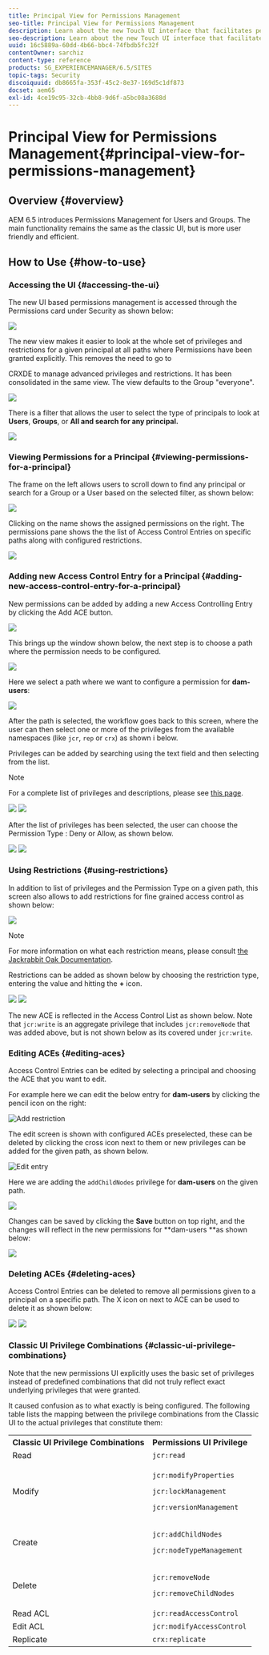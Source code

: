 ```yaml
---
title: Principal View for Permissions Management
seo-title: Principal View for Permissions Management
description: Learn about the new Touch UI interface that facilitates permissions management.
seo-description: Learn about the new Touch UI interface that facilitates permissions management.
uuid: 16c5889a-60dd-4b66-bbc4-74fbdb5fc32f
contentOwner: sarchiz
content-type: reference
products: SG_EXPERIENCEMANAGER/6.5/SITES
topic-tags: Security
discoiquuid: db8665fa-353f-45c2-8e37-169d5c1df873
docset: aem65
exl-id: 4ce19c95-32cb-4bb8-9d6f-a5bc08a3688d
---
```

# Principal View for Permissions Management{#principal-view-for-permissions-management}

## Overview {#overview}

AEM 6.5 introduces Permissions Management for Users and Groups. The main functionality remains the same as the classic UI, but is more user friendly and efficient.

## How to Use {#how-to-use}

### Accessing the UI {#accessing-the-ui}

The new UI based permissions management is accessed through the Permissions card under Security as shown below:

![](assets/screen_shot_2019-03-17at63333pm.png)

The new view makes it easier to look at the whole set of privileges and restrictions for a given principal at all paths where Permissions have been granted explicitly. This removes the need to go to

CRXDE to manage advanced privileges and restrictions. It has been consolidated in the same view. The view defaults to the Group "everyone".

![](assets/unu-1.png)

There is a filter that allows the user to select the type of principals to look at **Users**, **Groups**, or **All **and search for any principal**.**

![](assets/image2019-3-20_23-52-51.png)

### Viewing Permissions for a Principal {#viewing-permissions-for-a-principal}

The frame on the left allows users to scroll down to find any principal or search for a Group or a User based on the selected filter, as shown below:

![](assets/doi-1.png)

Clicking on the name shows the assigned permissions on the right. The permissions pane shows the the list of Access Control Entries on specific paths along with configured restrictions.

![](assets/trei-1.png)

### Adding new Access Control Entry for a Principal {#adding-new-access-control-entry-for-a-principal}

New permissions can be added by adding a new Access Controlling Entry by clicking the Add ACE button.

![](assets/patru.png)

This brings up the window shown below, the next step is to choose a path where the permission needs to be configured.

![](assets/cinci-1.png)

Here we select a path where we want to configure a permission for **dam-users**:

![](assets/sase-1.png)

After the path is selected, the workflow goes back to this screen, where the user can then select one or more of the privileges from the available namespaces (like `jcr`, `rep` or `crx`) as shown i below.

Privileges can be added by searching using the text field and then selecting from the list.

>[!NOTE]
>
>For a complete list of privileges and descriptions, please see [this page](/help/sites-administering/user-group-ac-admin.md#access-right-management).

![](assets/image2019-3-21_0-5-47.png) ![](assets/image2019-3-21_0-6-53.png)

After the list of privileges has been selected, the user can choose the Permission Type : Deny or Allow, as shown below.

![](assets/screen_shot_2019-03-17at63938pm.png) ![](assets/screen_shot_2019-03-17at63947pm.png)

### Using Restrictions {#using-restrictions}

In addition to list of privileges and the Permission Type on a given path, this screen also allows to add restrictions for fine grained access control as shown below:

![](assets/image2019-3-21_1-4-14.png)

>[!NOTE]
>
>For more information on what each restriction means, please consult [the Jackrabbit Oak Documentation](https://jackrabbit.apache.org/oak/docs/security/authorization/restriction.html).

Restrictions can be added as shown below by choosing the restriction type, entering the value and hitting the **+** icon. 

![](assets/sapte-1.png) ![](assets/opt-1.png)

The new ACE is reflected in the Access Control List as shown below. Note that `jcr:write` is an aggregate privilege that includes `jcr:removeNode` that was added above, but is not shown below as its covered under `jcr:write`.

### Editing ACEs {#editing-aces}

Access Control Entries can be edited by selecting a principal and choosing the ACE that you want to edit.

For example here we can edit the below entry for **dam-users** by clicking the pencil icon on the right:

![Add restriction](assets/image2019-3-21_0-35-39.png)

The edit screen is shown with configured ACEs preselected, these can be deleted by clicking the cross icon next to them or new privileges can be added for the given path, as shown below.

![Edit entry](assets/noua-1.png)

Here we are adding the `addChildNodes` privilege for **dam-users** on the given path.

![](assets/image2019-3-21_0-45-35.png)

Changes can be saved by clicking the **Save** button on top right, and the changes will reflect in the new permissions for **dam-users **as shown below:

![](assets/zece-1.png)

### Deleting ACEs {#deleting-aces}

Access Control Entries can be deleted to remove all permissions given to a principal on a specific path. The X icon on next to ACE can be used to delete it as shown below:

![](assets/image2019-3-21_0-53-19.png) ![](assets/unspe.png)

### Classic UI Privilege Combinations {#classic-ui-privilege-combinations}

Note that the new permissions UI explicitly uses the basic set of privileges instead of predefined combinations that did not truly reflect exact underlying privileges that were granted.

It caused confusion as to what exactly is being configured. The following table lists the mapping between the privilege combinations from the Classic UI to the actual privileges that constitute them:

<table>
 <tbody>
  <tr>
   <th>Classic UI Privilege Combinations</th>
   <th>Permissions UI Privilege</th>
  </tr>
  <tr>
   <td>Read</td>
   <td><code>jcr:read</code></td>
  </tr>
  <tr>
   <td>Modify</td>
   <td><p><code>jcr:modifyProperties</code></p> <p><code>jcr:lockManagement</code></p> <p><code>jcr:versionManagement</code></p> </td>
  </tr>
  <tr>
   <td>Create</td>
   <td><p><code>jcr:addChildNodes</code></p> <p><code>jcr:nodeTypeManagement</code></p> </td>
  </tr>
  <tr>
   <td>Delete</td>
   <td><p><code>jcr:removeNode</code></p> <p><code>jcr:removeChildNodes</code></p> </td>
  </tr>
  <tr>
   <td>Read ACL</td>
   <td><code>jcr:readAccessControl</code></td>
  </tr>
  <tr>
   <td>Edit ACL</td>
   <td><code>jcr:modifyAccessControl</code></td>
  </tr>
  <tr>
   <td>Replicate</td>
   <td><code>crx:replicate</code></td>
  </tr>
 </tbody>
</table>
